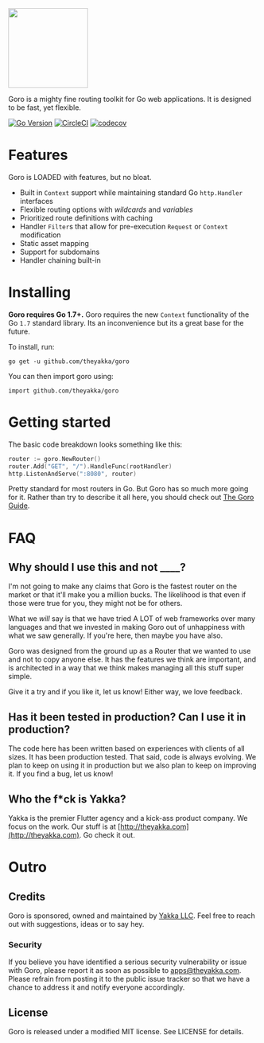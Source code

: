 
<img src="https://storage.googleapis.com/product-logos/logo_goro.png" align="center" width="160">

Goro is a mighty fine routing toolkit for Go web applications. It is designed to
be fast, yet flexible.

[![Go Version](https://img.shields.io/badge/Go-1.7+-lightgrey.svg)](https://golang.org/)
[![CircleCI](https://circleci.com/gh/theyakka/goro.svg?style=svg)](https://circleci.com/gh/theyakka/goro)
[![codecov](https://codecov.io/gh/theyakka/goro/branch/master/graph/badge.svg)](https://codecov.io/gh/theyakka/goro)


# Features

Goro is LOADED with features, but no bloat.

- Built in `Context` support while maintaining standard Go `http.Handler` interfaces
- Flexible routing options with *wildcards* and *variables*
- Prioritized route definitions with caching
- Handler `Filter`s that allow for pre-execution `Request` or `Context` modification
- Static asset mapping
- Support for subdomains
- Handler chaining built-in

# Installing

**Goro requires Go 1.7+.** Goro requires the new `Context` functionality of the Go `1.7`
standard library. Its an inconvenience but its a great base for the future.

To install, run:

```
go get -u github.com/theyakka/goro
```

You can then import goro using:

```
import github.com/theyakka/goro
```

# Getting started

The basic code breakdown looks something like this:

```go
router := goro.NewRouter()
router.Add("GET", "/").HandleFunc(rootHandler)
http.ListenAndServe(":8080", router)
```

Pretty standard for most routers in Go. But Goro has so much more going for it. Rather
than try to describe it all here, you should check out [The Goro Guide](https://github.com/theyakka/goro/wiki).

# FAQ

## Why should I use this and not ____?

I'm not going to make any claims that Goro is the fastest router on the market or that it'll make you a million bucks. The likelihood is that even if those were true for you, they might not be for others.

What we *will* say is that we have tried A LOT of web frameworks over many languages and that we invested in making Goro out of unhappiness with what we saw generally. If you're here, then maybe you have also.

Goro was designed from the ground up as a Router that we wanted to use and not to copy anyone else. It has the features we think are important, and is architected in a way that we think makes managing all this stuff super simple.

Give it a try and if you like it, let us know! Either way, we love feedback.

## Has it been tested in production? Can I use it in production?

The code here has been written based on experiences with clients of all sizes. It has been production tested. That said, code is always evolving. We plan to keep on using it in production but we also plan to keep on improving it. If you find a bug, let us know!

## Who the f*ck is Yakka?

Yakka is the premier Flutter agency and a kick-ass product company. We focus on the work. Our stuff is at [http://theyakka.com](http://theyakka.com). Go check it out.

# Outro

## Credits

Goro is sponsored, owned and maintained by [Yakka LLC](http://theyakka.com). Feel free to reach out with suggestions, ideas or to say hey.

### Security

If you believe you have identified a serious security vulnerability or issue with Goro, please report it as soon as possible to apps@theyakka.com. Please refrain from posting it to the public issue tracker so that we have a chance to address it and notify everyone accordingly.

## License

Goro is released under a modified MIT license. See LICENSE for details.
